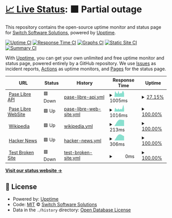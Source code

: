 # [📈 Live Status](https://switch-software-solutions.github.io/status-page): <!--live status--> **🟧 Partial outage**

This repository contains the open-source uptime monitor and status page for [Switch Software Solutions](https://switchsoftware.us), powered by [Upptime](https://github.com/upptime/upptime).

[![Uptime CI](https://github.com/switch-software-solutions/status-page/workflows/Uptime%20CI/badge.svg)](https://github.com/switch-software-solutions/status-page/actions?query=workflow%3A%22Uptime+CI%22)
[![Response Time CI](https://github.com/switch-software-solutions/status-page/workflows/Response%20Time%20CI/badge.svg)](https://github.com/switch-software-solutions/status-page/actions?query=workflow%3A%22Response+Time+CI%22)
[![Graphs CI](https://github.com/switch-software-solutions/status-page/workflows/Graphs%20CI/badge.svg)](https://github.com/switch-software-solutions/status-page/actions?query=workflow%3A%22Graphs+CI%22)
[![Static Site CI](https://github.com/switch-software-solutions/status-page/workflows/Static%20Site%20CI/badge.svg)](https://github.com/switch-software-solutions/status-page/actions?query=workflow%3A%22Static+Site+CI%22)
[![Summary CI](https://github.com/switch-software-solutions/status-page/workflows/Summary%20CI/badge.svg)](https://github.com/switch-software-solutions/status-page/actions?query=workflow%3A%22Summary+CI%22)

With [Upptime](https://upptime.js.org), you can get your own unlimited and free uptime monitor and status page, powered entirely by a GitHub repository. We use [Issues](https://github.com/switch-software-solutions/status-page/issues) as incident reports, [Actions](https://github.com/switch-software-solutions/status-page/actions) as uptime monitors, and [Pages](https://switch-software-solutions.github.io/status-page) for the status page.

<!--start: status pages-->
<!-- This summary is generated by Upptime (https://github.com/upptime/upptime) -->
<!-- Do not edit this manually, your changes will be overwritten -->
<!-- prettier-ignore -->
| URL | Status | History | Response Time | Uptime |
| --- | ------ | ------- | ------------- | ------ |
| <img alt="" src="https://favicons.githubusercontent.com/api.paselibre.uy" height="13"> [Pase Libre API](https://api.paselibre.uy/api/health) | 🟥 Down | [pase-libre-api.yml](https://github.com/Switch-Software-Solutions/status-page/commits/HEAD/history/pase-libre-api.yml) | <details><summary><img alt="Response time graph" src="./graphs/pase-libre-api/response-time-week.png" height="20"> 1005ms</summary><br><a href="https://switch-software-solutions.github.io/status-page/history/pase-libre-api"><img alt="Response time 1005" src="https://img.shields.io/endpoint?url=https%3A%2F%2Fraw.githubusercontent.com%2FSwitch-Software-Solutions%2Fstatus-page%2FHEAD%2Fapi%2Fpase-libre-api%2Fresponse-time.json"></a><br><a href="https://switch-software-solutions.github.io/status-page/history/pase-libre-api"><img alt="24-hour response time 1005" src="https://img.shields.io/endpoint?url=https%3A%2F%2Fraw.githubusercontent.com%2FSwitch-Software-Solutions%2Fstatus-page%2FHEAD%2Fapi%2Fpase-libre-api%2Fresponse-time-day.json"></a><br><a href="https://switch-software-solutions.github.io/status-page/history/pase-libre-api"><img alt="7-day response time 1005" src="https://img.shields.io/endpoint?url=https%3A%2F%2Fraw.githubusercontent.com%2FSwitch-Software-Solutions%2Fstatus-page%2FHEAD%2Fapi%2Fpase-libre-api%2Fresponse-time-week.json"></a><br><a href="https://switch-software-solutions.github.io/status-page/history/pase-libre-api"><img alt="30-day response time 1005" src="https://img.shields.io/endpoint?url=https%3A%2F%2Fraw.githubusercontent.com%2FSwitch-Software-Solutions%2Fstatus-page%2FHEAD%2Fapi%2Fpase-libre-api%2Fresponse-time-month.json"></a><br><a href="https://switch-software-solutions.github.io/status-page/history/pase-libre-api"><img alt="1-year response time 1005" src="https://img.shields.io/endpoint?url=https%3A%2F%2Fraw.githubusercontent.com%2FSwitch-Software-Solutions%2Fstatus-page%2FHEAD%2Fapi%2Fpase-libre-api%2Fresponse-time-year.json"></a></details> | <details><summary><a href="https://switch-software-solutions.github.io/status-page/history/pase-libre-api">27.15%</a></summary><a href="https://switch-software-solutions.github.io/status-page/history/pase-libre-api"><img alt="All-time uptime 27.15%" src="https://img.shields.io/endpoint?url=https%3A%2F%2Fraw.githubusercontent.com%2FSwitch-Software-Solutions%2Fstatus-page%2FHEAD%2Fapi%2Fpase-libre-api%2Fuptime.json"></a><br><a href="https://switch-software-solutions.github.io/status-page/history/pase-libre-api"><img alt="24-hour uptime 27.15%" src="https://img.shields.io/endpoint?url=https%3A%2F%2Fraw.githubusercontent.com%2FSwitch-Software-Solutions%2Fstatus-page%2FHEAD%2Fapi%2Fpase-libre-api%2Fuptime-day.json"></a><br><a href="https://switch-software-solutions.github.io/status-page/history/pase-libre-api"><img alt="7-day uptime 27.15%" src="https://img.shields.io/endpoint?url=https%3A%2F%2Fraw.githubusercontent.com%2FSwitch-Software-Solutions%2Fstatus-page%2FHEAD%2Fapi%2Fpase-libre-api%2Fuptime-week.json"></a><br><a href="https://switch-software-solutions.github.io/status-page/history/pase-libre-api"><img alt="30-day uptime 27.15%" src="https://img.shields.io/endpoint?url=https%3A%2F%2Fraw.githubusercontent.com%2FSwitch-Software-Solutions%2Fstatus-page%2FHEAD%2Fapi%2Fpase-libre-api%2Fuptime-month.json"></a><br><a href="https://switch-software-solutions.github.io/status-page/history/pase-libre-api"><img alt="1-year uptime 27.15%" src="https://img.shields.io/endpoint?url=https%3A%2F%2Fraw.githubusercontent.com%2FSwitch-Software-Solutions%2Fstatus-page%2FHEAD%2Fapi%2Fpase-libre-api%2Fuptime-year.json"></a></details>
| <img alt="" src="https://favicons.githubusercontent.com/paselibre.uy" height="13"> [Pase Libre WebSite](https://paselibre.uy) | 🟩 Up | [pase-libre-web-site.yml](https://github.com/Switch-Software-Solutions/status-page/commits/HEAD/history/pase-libre-web-site.yml) | <details><summary><img alt="Response time graph" src="./graphs/pase-libre-web-site/response-time-week.png" height="20"> 1016ms</summary><br><a href="https://switch-software-solutions.github.io/status-page/history/pase-libre-web-site"><img alt="Response time 1016" src="https://img.shields.io/endpoint?url=https%3A%2F%2Fraw.githubusercontent.com%2FSwitch-Software-Solutions%2Fstatus-page%2FHEAD%2Fapi%2Fpase-libre-web-site%2Fresponse-time.json"></a><br><a href="https://switch-software-solutions.github.io/status-page/history/pase-libre-web-site"><img alt="24-hour response time 1016" src="https://img.shields.io/endpoint?url=https%3A%2F%2Fraw.githubusercontent.com%2FSwitch-Software-Solutions%2Fstatus-page%2FHEAD%2Fapi%2Fpase-libre-web-site%2Fresponse-time-day.json"></a><br><a href="https://switch-software-solutions.github.io/status-page/history/pase-libre-web-site"><img alt="7-day response time 1016" src="https://img.shields.io/endpoint?url=https%3A%2F%2Fraw.githubusercontent.com%2FSwitch-Software-Solutions%2Fstatus-page%2FHEAD%2Fapi%2Fpase-libre-web-site%2Fresponse-time-week.json"></a><br><a href="https://switch-software-solutions.github.io/status-page/history/pase-libre-web-site"><img alt="30-day response time 1016" src="https://img.shields.io/endpoint?url=https%3A%2F%2Fraw.githubusercontent.com%2FSwitch-Software-Solutions%2Fstatus-page%2FHEAD%2Fapi%2Fpase-libre-web-site%2Fresponse-time-month.json"></a><br><a href="https://switch-software-solutions.github.io/status-page/history/pase-libre-web-site"><img alt="1-year response time 1016" src="https://img.shields.io/endpoint?url=https%3A%2F%2Fraw.githubusercontent.com%2FSwitch-Software-Solutions%2Fstatus-page%2FHEAD%2Fapi%2Fpase-libre-web-site%2Fresponse-time-year.json"></a></details> | <details><summary><a href="https://switch-software-solutions.github.io/status-page/history/pase-libre-web-site">100.00%</a></summary><a href="https://switch-software-solutions.github.io/status-page/history/pase-libre-web-site"><img alt="All-time uptime 100.00%" src="https://img.shields.io/endpoint?url=https%3A%2F%2Fraw.githubusercontent.com%2FSwitch-Software-Solutions%2Fstatus-page%2FHEAD%2Fapi%2Fpase-libre-web-site%2Fuptime.json"></a><br><a href="https://switch-software-solutions.github.io/status-page/history/pase-libre-web-site"><img alt="24-hour uptime 100.00%" src="https://img.shields.io/endpoint?url=https%3A%2F%2Fraw.githubusercontent.com%2FSwitch-Software-Solutions%2Fstatus-page%2FHEAD%2Fapi%2Fpase-libre-web-site%2Fuptime-day.json"></a><br><a href="https://switch-software-solutions.github.io/status-page/history/pase-libre-web-site"><img alt="7-day uptime 100.00%" src="https://img.shields.io/endpoint?url=https%3A%2F%2Fraw.githubusercontent.com%2FSwitch-Software-Solutions%2Fstatus-page%2FHEAD%2Fapi%2Fpase-libre-web-site%2Fuptime-week.json"></a><br><a href="https://switch-software-solutions.github.io/status-page/history/pase-libre-web-site"><img alt="30-day uptime 100.00%" src="https://img.shields.io/endpoint?url=https%3A%2F%2Fraw.githubusercontent.com%2FSwitch-Software-Solutions%2Fstatus-page%2FHEAD%2Fapi%2Fpase-libre-web-site%2Fuptime-month.json"></a><br><a href="https://switch-software-solutions.github.io/status-page/history/pase-libre-web-site"><img alt="1-year uptime 100.00%" src="https://img.shields.io/endpoint?url=https%3A%2F%2Fraw.githubusercontent.com%2FSwitch-Software-Solutions%2Fstatus-page%2FHEAD%2Fapi%2Fpase-libre-web-site%2Fuptime-year.json"></a></details>
| <img alt="" src="https://favicons.githubusercontent.com/en.wikipedia.org" height="13"> [Wikipedia](https://en.wikipedia.org) | 🟩 Up | [wikipedia.yml](https://github.com/Switch-Software-Solutions/status-page/commits/HEAD/history/wikipedia.yml) | <details><summary><img alt="Response time graph" src="./graphs/wikipedia/response-time-week.png" height="20"> 213ms</summary><br><a href="https://switch-software-solutions.github.io/status-page/history/wikipedia"><img alt="Response time 213" src="https://img.shields.io/endpoint?url=https%3A%2F%2Fraw.githubusercontent.com%2FSwitch-Software-Solutions%2Fstatus-page%2FHEAD%2Fapi%2Fwikipedia%2Fresponse-time.json"></a><br><a href="https://switch-software-solutions.github.io/status-page/history/wikipedia"><img alt="24-hour response time 213" src="https://img.shields.io/endpoint?url=https%3A%2F%2Fraw.githubusercontent.com%2FSwitch-Software-Solutions%2Fstatus-page%2FHEAD%2Fapi%2Fwikipedia%2Fresponse-time-day.json"></a><br><a href="https://switch-software-solutions.github.io/status-page/history/wikipedia"><img alt="7-day response time 213" src="https://img.shields.io/endpoint?url=https%3A%2F%2Fraw.githubusercontent.com%2FSwitch-Software-Solutions%2Fstatus-page%2FHEAD%2Fapi%2Fwikipedia%2Fresponse-time-week.json"></a><br><a href="https://switch-software-solutions.github.io/status-page/history/wikipedia"><img alt="30-day response time 213" src="https://img.shields.io/endpoint?url=https%3A%2F%2Fraw.githubusercontent.com%2FSwitch-Software-Solutions%2Fstatus-page%2FHEAD%2Fapi%2Fwikipedia%2Fresponse-time-month.json"></a><br><a href="https://switch-software-solutions.github.io/status-page/history/wikipedia"><img alt="1-year response time 213" src="https://img.shields.io/endpoint?url=https%3A%2F%2Fraw.githubusercontent.com%2FSwitch-Software-Solutions%2Fstatus-page%2FHEAD%2Fapi%2Fwikipedia%2Fresponse-time-year.json"></a></details> | <details><summary><a href="https://switch-software-solutions.github.io/status-page/history/wikipedia">100.00%</a></summary><a href="https://switch-software-solutions.github.io/status-page/history/wikipedia"><img alt="All-time uptime 100.00%" src="https://img.shields.io/endpoint?url=https%3A%2F%2Fraw.githubusercontent.com%2FSwitch-Software-Solutions%2Fstatus-page%2FHEAD%2Fapi%2Fwikipedia%2Fuptime.json"></a><br><a href="https://switch-software-solutions.github.io/status-page/history/wikipedia"><img alt="24-hour uptime 100.00%" src="https://img.shields.io/endpoint?url=https%3A%2F%2Fraw.githubusercontent.com%2FSwitch-Software-Solutions%2Fstatus-page%2FHEAD%2Fapi%2Fwikipedia%2Fuptime-day.json"></a><br><a href="https://switch-software-solutions.github.io/status-page/history/wikipedia"><img alt="7-day uptime 100.00%" src="https://img.shields.io/endpoint?url=https%3A%2F%2Fraw.githubusercontent.com%2FSwitch-Software-Solutions%2Fstatus-page%2FHEAD%2Fapi%2Fwikipedia%2Fuptime-week.json"></a><br><a href="https://switch-software-solutions.github.io/status-page/history/wikipedia"><img alt="30-day uptime 100.00%" src="https://img.shields.io/endpoint?url=https%3A%2F%2Fraw.githubusercontent.com%2FSwitch-Software-Solutions%2Fstatus-page%2FHEAD%2Fapi%2Fwikipedia%2Fuptime-month.json"></a><br><a href="https://switch-software-solutions.github.io/status-page/history/wikipedia"><img alt="1-year uptime 100.00%" src="https://img.shields.io/endpoint?url=https%3A%2F%2Fraw.githubusercontent.com%2FSwitch-Software-Solutions%2Fstatus-page%2FHEAD%2Fapi%2Fwikipedia%2Fuptime-year.json"></a></details>
| <img alt="" src="https://favicons.githubusercontent.com/news.ycombinator.com" height="13"> [Hacker News](https://news.ycombinator.com) | 🟩 Up | [hacker-news.yml](https://github.com/Switch-Software-Solutions/status-page/commits/HEAD/history/hacker-news.yml) | <details><summary><img alt="Response time graph" src="./graphs/hacker-news/response-time-week.png" height="20"> 306ms</summary><br><a href="https://switch-software-solutions.github.io/status-page/history/hacker-news"><img alt="Response time 306" src="https://img.shields.io/endpoint?url=https%3A%2F%2Fraw.githubusercontent.com%2FSwitch-Software-Solutions%2Fstatus-page%2FHEAD%2Fapi%2Fhacker-news%2Fresponse-time.json"></a><br><a href="https://switch-software-solutions.github.io/status-page/history/hacker-news"><img alt="24-hour response time 306" src="https://img.shields.io/endpoint?url=https%3A%2F%2Fraw.githubusercontent.com%2FSwitch-Software-Solutions%2Fstatus-page%2FHEAD%2Fapi%2Fhacker-news%2Fresponse-time-day.json"></a><br><a href="https://switch-software-solutions.github.io/status-page/history/hacker-news"><img alt="7-day response time 306" src="https://img.shields.io/endpoint?url=https%3A%2F%2Fraw.githubusercontent.com%2FSwitch-Software-Solutions%2Fstatus-page%2FHEAD%2Fapi%2Fhacker-news%2Fresponse-time-week.json"></a><br><a href="https://switch-software-solutions.github.io/status-page/history/hacker-news"><img alt="30-day response time 306" src="https://img.shields.io/endpoint?url=https%3A%2F%2Fraw.githubusercontent.com%2FSwitch-Software-Solutions%2Fstatus-page%2FHEAD%2Fapi%2Fhacker-news%2Fresponse-time-month.json"></a><br><a href="https://switch-software-solutions.github.io/status-page/history/hacker-news"><img alt="1-year response time 306" src="https://img.shields.io/endpoint?url=https%3A%2F%2Fraw.githubusercontent.com%2FSwitch-Software-Solutions%2Fstatus-page%2FHEAD%2Fapi%2Fhacker-news%2Fresponse-time-year.json"></a></details> | <details><summary><a href="https://switch-software-solutions.github.io/status-page/history/hacker-news">100.00%</a></summary><a href="https://switch-software-solutions.github.io/status-page/history/hacker-news"><img alt="All-time uptime 100.00%" src="https://img.shields.io/endpoint?url=https%3A%2F%2Fraw.githubusercontent.com%2FSwitch-Software-Solutions%2Fstatus-page%2FHEAD%2Fapi%2Fhacker-news%2Fuptime.json"></a><br><a href="https://switch-software-solutions.github.io/status-page/history/hacker-news"><img alt="24-hour uptime 100.00%" src="https://img.shields.io/endpoint?url=https%3A%2F%2Fraw.githubusercontent.com%2FSwitch-Software-Solutions%2Fstatus-page%2FHEAD%2Fapi%2Fhacker-news%2Fuptime-day.json"></a><br><a href="https://switch-software-solutions.github.io/status-page/history/hacker-news"><img alt="7-day uptime 100.00%" src="https://img.shields.io/endpoint?url=https%3A%2F%2Fraw.githubusercontent.com%2FSwitch-Software-Solutions%2Fstatus-page%2FHEAD%2Fapi%2Fhacker-news%2Fuptime-week.json"></a><br><a href="https://switch-software-solutions.github.io/status-page/history/hacker-news"><img alt="30-day uptime 100.00%" src="https://img.shields.io/endpoint?url=https%3A%2F%2Fraw.githubusercontent.com%2FSwitch-Software-Solutions%2Fstatus-page%2FHEAD%2Fapi%2Fhacker-news%2Fuptime-month.json"></a><br><a href="https://switch-software-solutions.github.io/status-page/history/hacker-news"><img alt="1-year uptime 100.00%" src="https://img.shields.io/endpoint?url=https%3A%2F%2Fraw.githubusercontent.com%2FSwitch-Software-Solutions%2Fstatus-page%2FHEAD%2Fapi%2Fhacker-news%2Fuptime-year.json"></a></details>
| <img alt="" src="https://favicons.githubusercontent.com/thissitedoesnotexist.koj.co" height="13"> [Test Broken Site](https://thissitedoesnotexist.koj.co) | 🟥 Down | [test-broken-site.yml](https://github.com/Switch-Software-Solutions/status-page/commits/HEAD/history/test-broken-site.yml) | <details><summary><img alt="Response time graph" src="./graphs/test-broken-site/response-time-week.png" height="20"> 0ms</summary><br><a href="https://switch-software-solutions.github.io/status-page/history/test-broken-site"><img alt="Response time 0" src="https://img.shields.io/endpoint?url=https%3A%2F%2Fraw.githubusercontent.com%2FSwitch-Software-Solutions%2Fstatus-page%2FHEAD%2Fapi%2Ftest-broken-site%2Fresponse-time.json"></a><br><a href="https://switch-software-solutions.github.io/status-page/history/test-broken-site"><img alt="24-hour response time 0" src="https://img.shields.io/endpoint?url=https%3A%2F%2Fraw.githubusercontent.com%2FSwitch-Software-Solutions%2Fstatus-page%2FHEAD%2Fapi%2Ftest-broken-site%2Fresponse-time-day.json"></a><br><a href="https://switch-software-solutions.github.io/status-page/history/test-broken-site"><img alt="7-day response time 0" src="https://img.shields.io/endpoint?url=https%3A%2F%2Fraw.githubusercontent.com%2FSwitch-Software-Solutions%2Fstatus-page%2FHEAD%2Fapi%2Ftest-broken-site%2Fresponse-time-week.json"></a><br><a href="https://switch-software-solutions.github.io/status-page/history/test-broken-site"><img alt="30-day response time 0" src="https://img.shields.io/endpoint?url=https%3A%2F%2Fraw.githubusercontent.com%2FSwitch-Software-Solutions%2Fstatus-page%2FHEAD%2Fapi%2Ftest-broken-site%2Fresponse-time-month.json"></a><br><a href="https://switch-software-solutions.github.io/status-page/history/test-broken-site"><img alt="1-year response time 0" src="https://img.shields.io/endpoint?url=https%3A%2F%2Fraw.githubusercontent.com%2FSwitch-Software-Solutions%2Fstatus-page%2FHEAD%2Fapi%2Ftest-broken-site%2Fresponse-time-year.json"></a></details> | <details><summary><a href="https://switch-software-solutions.github.io/status-page/history/test-broken-site">100.00%</a></summary><a href="https://switch-software-solutions.github.io/status-page/history/test-broken-site"><img alt="All-time uptime 100.00%" src="https://img.shields.io/endpoint?url=https%3A%2F%2Fraw.githubusercontent.com%2FSwitch-Software-Solutions%2Fstatus-page%2FHEAD%2Fapi%2Ftest-broken-site%2Fuptime.json"></a><br><a href="https://switch-software-solutions.github.io/status-page/history/test-broken-site"><img alt="24-hour uptime 100.00%" src="https://img.shields.io/endpoint?url=https%3A%2F%2Fraw.githubusercontent.com%2FSwitch-Software-Solutions%2Fstatus-page%2FHEAD%2Fapi%2Ftest-broken-site%2Fuptime-day.json"></a><br><a href="https://switch-software-solutions.github.io/status-page/history/test-broken-site"><img alt="7-day uptime 100.00%" src="https://img.shields.io/endpoint?url=https%3A%2F%2Fraw.githubusercontent.com%2FSwitch-Software-Solutions%2Fstatus-page%2FHEAD%2Fapi%2Ftest-broken-site%2Fuptime-week.json"></a><br><a href="https://switch-software-solutions.github.io/status-page/history/test-broken-site"><img alt="30-day uptime 100.00%" src="https://img.shields.io/endpoint?url=https%3A%2F%2Fraw.githubusercontent.com%2FSwitch-Software-Solutions%2Fstatus-page%2FHEAD%2Fapi%2Ftest-broken-site%2Fuptime-month.json"></a><br><a href="https://switch-software-solutions.github.io/status-page/history/test-broken-site"><img alt="1-year uptime 100.00%" src="https://img.shields.io/endpoint?url=https%3A%2F%2Fraw.githubusercontent.com%2FSwitch-Software-Solutions%2Fstatus-page%2FHEAD%2Fapi%2Ftest-broken-site%2Fuptime-year.json"></a></details>

<!--end: status pages-->

[**Visit our status website →**](https://switch-software-solutions.github.io/status-page)

## 📄 License

- Powered by: [Upptime](https://github.com/upptime/upptime)
- Code: [MIT](./LICENSE) © [Switch Software Solutions](https://switchsoftware.us)
- Data in the `./history` directory: [Open Database License](https://opendatacommons.org/licenses/odbl/1-0/)
